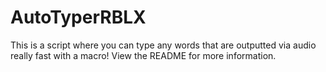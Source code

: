 # AutoTyperRBLX
This is a script where you can type any words that are outputted via audio really fast with a macro! View the README for more information.
